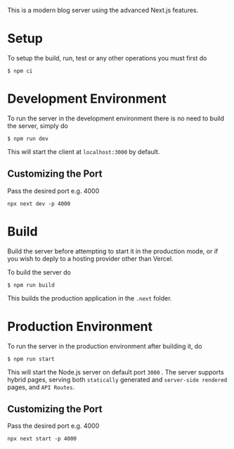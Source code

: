This is a modern blog server using the advanced Next.js features.

# Setup
To setup the build, run, test or any other operations you must first do

```$ npm ci```

# Development Environment
To run the server in the development environment there is no need to build the server, simply do

```$ npm run dev```

This will start the client at ```localhost:3000``` by default.

## Customizing the Port
Pass the desired port e.g. 4000

```npx next dev -p 4000```

# Build
Build the server before attempting to start it in the production mode, or if you wish to deply
to a hosting provider other than Vercel. 

To build the server do

```$ npm run build```

This builds the production application in the ```.next``` folder.
# Production Environment
To run the server in the production environment after building it, do

```$ npm run start```

This will start the Node.js server on default port  `3000` . The server supports hybrid pages, serving both `statically` generated and `server-side rendered` pages, and `API Routes`.

## Customizing the Port
Pass the desired port e.g. 4000

```npx next start -p 4000```
